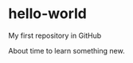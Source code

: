 # hello-world
My first repository in GitHub

About time to learn something new.
                                                 

